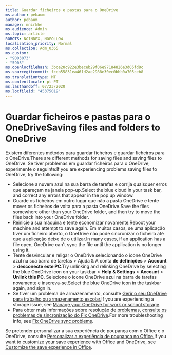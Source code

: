 ```yaml
---
title: Guardar ficheiros e pastas para o OneDrive
ms.author: pebaum
author: pebaum
manager: mnirkhe
ms.audience: Admin
ms.topic: article
ROBOTS: NOINDEX, NOFOLLOW
localization_priority: Normal
ms.collection: Adm_O365
ms.custom:
- "9003073"
- "5903"
ms.openlocfilehash: 3bce20c922e3beceb29f06e97184826a3d05fd8c
ms.sourcegitcommit: fceb55831ea461d2ae2988e30ec0bbb0a705ceb8
ms.translationtype: MT
ms.contentlocale: pt-PT
ms.lasthandoff: 07/23/2020
ms.locfileid: "45375019"
---
```

# <a name="saving-files-and-folders-to-onedrive"></a><span data-ttu-id="b19b9-102">Guardar ficheiros e pastas para o OneDrive</span><span class="sxs-lookup"><span data-stu-id="b19b9-102">Saving files and folders to OneDrive</span></span>

<span data-ttu-id="b19b9-103">Existem diferentes métodos para guardar ficheiros e guardar ficheiros para o OneDrive.</span><span class="sxs-lookup"><span data-stu-id="b19b9-103">There are different methods for saving files and saving files to OneDrive.</span></span> <span data-ttu-id="b19b9-104">Se tiver problemas em guardar ficheiros para o OneDrive, experimente o seguinte:</span><span class="sxs-lookup"><span data-stu-id="b19b9-104">If you are experiencing problems saving files to OneDrive, try the following:</span></span>

- <span data-ttu-id="b19b9-105">Selecione a nuvem azul na sua barra de tarefas e corrija quaisquer erros que apareçam na janela pop-up.</span><span class="sxs-lookup"><span data-stu-id="b19b9-105">Select the blue cloud in your task bar, and correct any errors that appear in the pop up window.</span></span>
- <span data-ttu-id="b19b9-106">Guarde os ficheiros em outro lugar que não a pasta OneDrive e tente mover os ficheiros de volta para a pasta OneDrive.</span><span class="sxs-lookup"><span data-stu-id="b19b9-106">Save the files somewhere other than your OneDrive folder, and then try to move the files back into your OneDrive folder.</span></span>
- <span data-ttu-id="b19b9-107">Reinicie a sua máquina e tente economizar novamente.</span><span class="sxs-lookup"><span data-stu-id="b19b9-107">Reboot your machine and attempt to save again.</span></span> <span data-ttu-id="b19b9-108">Em muitos casos, se uma aplicação tiver um ficheiro aberto, o OneDrive não pode sincronizar o ficheiro até que a aplicação deixe de o utilizar.</span><span class="sxs-lookup"><span data-stu-id="b19b9-108">In many cases, if an application has a file open, OneDrive can't sync the file until the application is no longer using it.</span></span>    
- <span data-ttu-id="b19b9-109">Tente desvincular e religar o OneDrive selecionando o ícone OneDrive azul na sua barra de tarefas > Ajuda & A conta **de definições**  >  **Account**  >  **desconecte este PC**.</span><span class="sxs-lookup"><span data-stu-id="b19b9-109">Try unlinking and relinking OneDrive by selecting the blue OneDrive icon on your taskbar > **Help & Settings** > **Account** > **Unlink this PC**.</span></span> <span data-ttu-id="b19b9-110">Selecione o ícone OneDrive azul na barra de tarefas novamente e inscreva-se.</span><span class="sxs-lookup"><span data-stu-id="b19b9-110">Select the blue OneDrive icon in the taskbar again, and sign in.</span></span>
- <span data-ttu-id="b19b9-111">Se tiver um problema de armazenamento, consulte [Gerir o seu OneDrive para trabalho ou armazenamento escolar.](https://support.microsoft.com/office/manage-your-onedrive-for-work-or-school-storage-31519161-059c-4764-b6f8-f5cd29f7fe68)</span><span class="sxs-lookup"><span data-stu-id="b19b9-111">If you are experiencing a storage issue, see [Manage your OneDrive for work or school storage](https://support.microsoft.com/office/manage-your-onedrive-for-work-or-school-storage-31519161-059c-4764-b6f8-f5cd29f7fe68).</span></span>
- <span data-ttu-id="b19b9-112">Para obter mais informações sobre resolução de [problemas, consulte os problemas de sincronização do Fix OneDrive](https://docs.microsoft.com/alchemyinsights/fix-onedrive-sync-issues).</span><span class="sxs-lookup"><span data-stu-id="b19b9-112">For more troubleshooting info, see [Fix OneDrive sync problems](https://docs.microsoft.com/alchemyinsights/fix-onedrive-sync-issues).</span></span>  

<span data-ttu-id="b19b9-113">Se pretender personalizar a sua experiência de poupança com o Office e o OneDrive, consulte [Personalizar a experiência de poupança no Office.](https://support.microsoft.com/office/customize-the-save-experience-in-office-786200a7-f5f2-4d26-a3ae-b78c60dd5d3b)</span><span class="sxs-lookup"><span data-stu-id="b19b9-113">If you want to customize your save experience with Office and OneDrive, see [Customize the save experience in Office](https://support.microsoft.com/office/customize-the-save-experience-in-office-786200a7-f5f2-4d26-a3ae-b78c60dd5d3b).</span></span>
